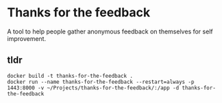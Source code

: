 # Thanks for the feedback

A tool to help people gather anonymous feedback on themselves for self improvement.

## tldr
```
docker build -t thanks-for-the-feedback .
docker run --name thanks-for-the-feedback --restart=always -p 1443:8000 -v ~/Projects/thanks-for-the-feedback/:/app -d thanks-for-the-feedback
```
